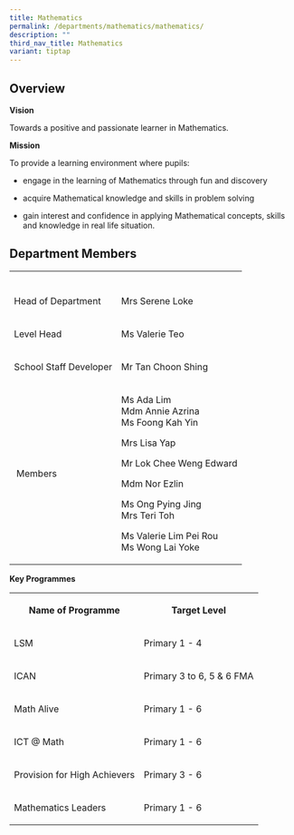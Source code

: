 ```yaml
---
title: Mathematics
permalink: /departments/mathematics/mathematics/
description: ""
third_nav_title: Mathematics
variant: tiptap
---
```

<h2>Overview</h2>
<p><strong>Vision</strong>
</p>
<p>Towards a positive and passionate learner in Mathematics.</p>
<p><strong>Mission</strong>
</p>
<p>To provide a learning environment where pupils:</p>
<ul>
<li>
<p>engage in the learning of Mathematics through fun and discovery</p>
</li>
<li>
<p>acquire Mathematical knowledge and skills in problem solving</p>
</li>
<li>
<p>gain interest and confidence in applying Mathematical concepts, skills
and knowledge in real life situation.</p>
</li>
</ul>
<h2>Department Members</h2>
<table style="minWidth: 50px">
<colgroup>
<col>
<col>
</colgroup>
<tbody>
<tr>
<th rowspan="1" colspan="1">
<p></p>
</th>
<th rowspan="1" colspan="1">
<p></p>
</th>
</tr>
<tr>
<td rowspan="1" colspan="1">
<p>Head of Department</p>
</td>
<td rowspan="1" colspan="1">
<p>Mrs Serene Loke</p>
</td>
</tr>
<tr>
<td rowspan="1" colspan="1">
<p>Level Head</p>
</td>
<td rowspan="1" colspan="1">
<p>Ms Valerie Teo</p>
</td>
</tr>
<tr>
<td rowspan="1" colspan="1">
<p>School Staff Developer</p>
</td>
<td rowspan="1" colspan="1">
<p>Mr Tan Choon Shing</p>
</td>
</tr>
<tr>
<td rowspan="1" colspan="1">
<p>&nbsp;Members</p>
</td>
<td rowspan="1" colspan="1">
<p>Ms Ada Lim
<br>Mdm Annie Azrina
<br>Ms Foong Kah Yin</p>
<p>Mrs Lisa Yap</p>
<p>Mr Lok Chee Weng Edward</p>
<p>Mdm Nor Ezlin</p>
<p>Ms Ong Pying Jing
<br>Mrs Teri Toh</p>
<p>Ms Valerie Lim Pei Rou
<br>Ms Wong Lai Yoke</p>
</td>
</tr>
</tbody>
</table>
<p><strong>Key Programmes</strong>
</p>
<table style="minWidth: 50px">
<colgroup>
<col>
<col>
</colgroup>
<tbody>
<tr>
<th rowspan="1" colspan="1">
<p>Name of Programme</p>
</th>
<th rowspan="1" colspan="1">
<p>Target Level</p>
</th>
</tr>
<tr>
<td rowspan="1" colspan="1">
<p>LSM</p>
</td>
<td rowspan="1" colspan="1">
<p>Primary 1 - 4</p>
</td>
</tr>
<tr>
<td rowspan="1" colspan="1">
<p>ICAN</p>
</td>
<td rowspan="1" colspan="1">
<p>Primary 3 to 6, 5 &amp; 6 FMA</p>
</td>
</tr>
<tr>
<td rowspan="1" colspan="1">
<p>Math Alive</p>
</td>
<td rowspan="1" colspan="1">
<p>Primary 1 - 6</p>
</td>
</tr>
<tr>
<td rowspan="1" colspan="1">
<p>ICT @ Math</p>
</td>
<td rowspan="1" colspan="1">
<p>Primary 1 - 6</p>
</td>
</tr>
<tr>
<td rowspan="1" colspan="1">
<p>Provision for High Achievers</p>
</td>
<td rowspan="1" colspan="1">
<p>Primary 3 - 6</p>
</td>
</tr>
<tr>
<td rowspan="1" colspan="1">
<p>Mathematics Leaders</p>
</td>
<td rowspan="1" colspan="1">
<p>Primary 1 - 6</p>
</td>
</tr>
</tbody>
</table>
<p></p>
